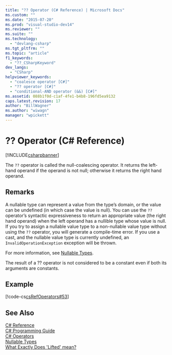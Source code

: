 ```yaml
---
title: "?? Operator (C# Reference) | Microsoft Docs"
ms.custom: ""
ms.date: "2015-07-20"
ms.prod: "visual-studio-dev14"
ms.reviewer: ""
ms.suite: ""
ms.technology: 
  - "devlang-csharp"
ms.tgt_pltfrm: ""
ms.topic: "article"
f1_keywords: 
  - "??_CSharpKeyword"
dev_langs: 
  - "CSharp"
helpviewer_keywords: 
  - "coalesce operator [C#]"
  - "?? operator [C#]"
  - "conditional-AND operator (&&) [C#]"
ms.assetid: 088b1f0d-c1af-4fe1-b4b8-196fd5ea9132
caps.latest.revision: 17
author: "BillWagner"
ms.author: "wiwagn"
manager: "wpickett"
---
```

# ?? Operator (C# Reference)
[!INCLUDE[csharpbanner](../../../includes/csharpbanner.md)]

The `??` operator is called the null-coalescing operator.  It returns the left-hand operand if the operand is not null; otherwise it returns the right hand operand.  
  
## Remarks  
 A nullable type can represent a value from the type’s domain, or the value can be undefined (in which case the value is null). You can use the `??` operator’s syntactic expressiveness to return an appropriate value (the right hand operand) when the left operand has a nullible type whose value is null. If you try to assign a nullable value type to a non-nullable value type without using the `??` operator, you will generate a compile-time error. If you use a cast, and the nullable value type is currently undefined, an `InvalidOperationException` exception will be thrown.  
  
 For more information, see [Nullable Types](../../../csharp/programming-guide/nullable-types/index.md).  
  
 The result of a ?? operator is not considered to be a constant even if both its arguments are constants.  
  
## Example  
 [!code-cs[csRefOperators#53](../../../csharp/language-reference/operators/codesnippet/csharp/csrefOperators/csrefOperators.cs#53)]  
  
## See Also  
 [C# Reference](../../../csharp/language-reference/index.md)   
 [C# Programming Guide](../../../csharp/programming-guide/index.md)   
 [C# Operators](../../../csharp/language-reference/operators/index.md)   
 [Nullable Types](../../../csharp/programming-guide/nullable-types/index.md)   
 [What Exactly Does 'Lifted' mean?](http://go.microsoft.com/fwlink/?LinkID=112382)